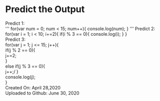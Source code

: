 # Predict the Output
Predict 1:\
''' 
for(var num = 0; num < 15; num++){
    console.log(num);
}
'''
Predict 2:\
for(var i = 1; i < 10; i+=2){
    if(i % 3 == 0){
        console.log(i);
    }
}\
Predict 3:\
for(var j = 1; j <= 15; j++){\
    if(j % 2 == 0){\
        j+=2;\
    }\
    else if(j % 3 == 0){\
        j++;/
    }\
    console.log(j);\
}\
Created On: April 28,2020\
Uploaded to Github: June 30, 2020